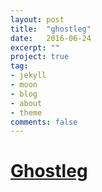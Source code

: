 ```yaml
---
layout: post
title:  "ghostleg"
date:   2016-06-24
excerpt: ""
project: true
tag:
- jekyll 
- moon
- blog
- about
- theme
comments: false
---
```


# [Ghostleg](https://imhojang.github.io/imhome/ghostleg)